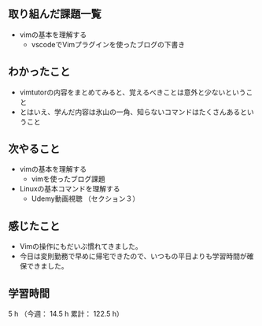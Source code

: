 ## 取り組んだ課題一覧
- vimの基本を理解する
  - vscodeでVimプラグインを使ったブログの下書き
## わかったこと
- vimtutorの内容をまとめてみると、覚えるべきことは意外と少ないということ
- とはいえ、学んだ内容は氷山の一角、知らないコマンドはたくさんあるということ
## 次やること
- vimの基本を理解する
  - vimを使ったブログ課題
- Linuxの基本コマンドを理解する
  - Udemy動画視聴 （セクション３）
## 感じたこと
- Vimの操作にもだいぶ慣れてきました。
- 今日は変則勤務で早めに帰宅できたので、いつもの平日よりも学習時間が確保できました。
## 学習時間
5 h （今週： 14.5 h 累計： 122.5 h）
